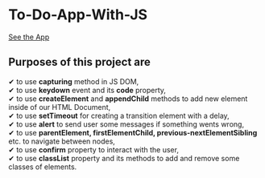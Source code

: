 # To-Do-App-With-JS

[See the App]()

## Purposes of this project are

✔ to use <b>capturing</b> method in JS DOM,  <br>
✔ to use <b>keydown</b> event and its <b>code</b> property, <br>
✔ to use <b>createElement</b> and <b>appendChild</b> methods to add new element inside of our HTML Document, <br>
✔ to use <b>setTimeout</b> for creating a transition element with a delay, <br>
✔ to use <b>alert</b> to send user some messages if something wents wrong, <br>
✔ to use <b>parentElement, firstElementChild,  previous-nextElementSibling</b> etc. to navigate between nodes, <br>
✔ to use <b>confirm</b> property to interact with the user, <br>
✔ to use  <b>classList</b> property and its methods to add and remove some classes of elements. <br>

